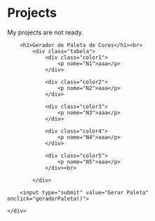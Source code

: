 # Projects
My projects are not ready.


<!DOCTYPE html>
<html lang="en">
<head>
    <meta charset="UTF-8">
    <meta name="viewport" content="width=device-width, initial-scale=1.0">
    <title>Document</title>
    <link rel="stylesheet" href="css/estilo.css">
</head>
<body>
    <div class="neutro">
            
        
        <h1>Gerador de Paleta de Cores</h1><br>
            <div class="tabela">
                <div class="color1">
                    <p nome="N1">aaa</p>
                </div>

                <div class="color2">
                    <p nome="N2">aaa</p>
                </div>

                <div class="color3">
                    <p nome="N3">aaa</p>
                </div>

                <div class="color4">
                    <p nome="N4">aaa</p>    
                </div>

                <div class="color5">
                    <p nome="N5">aaa</p>
                </div><br>

            </div>

        <input type="submit" value="Gerar Paleta" onclick="geradorPaleta()">

    </div>
</body>
</html>
